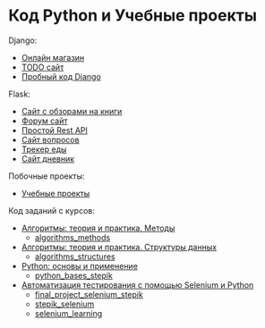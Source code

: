 # Код Python и Учебные проекты

Django:
* [Онлайн магазин](https://github.com/BorisPlaton/shop_django)
* [TODO сайт](https://github.com/BorisPlaton/todo_django)
* [Пробный код Django](https://github.com/BorisPlaton/django_first_repo)
 
Flask:
* [Сайт с обзорами на книги](https://github.com/BorisPlaton/books_flask)
* [Форум сайт](https://github.com/BorisPlaton/forum_flask_app)
* [Простой Rest API](https://github.com/BorisPlaton/member_api)
* [Сайт вопросов](https://github.com/BorisPlaton/ask_flask_app)
* [Трекер еды](https://github.com/BorisPlaton/foodtracker_flask_app)
* [Сайт дневник](https://github.com/BorisPlaton/diary_app)

Побочные проекты:
* [Учебные проекты](https://github.com/BorisPlaton/study_projects)

Код заданий с курсов:
* [Алгоритмы: теория и практика. Методы](https://stepik.org/course/217/syllabus)
  * [algorithms_methods](https://github.com/BorisPlaton/algorithms_methods)
* [Алгоритмы: теория и практика. Структуры данных](https://stepik.org/course/1547/syllabus)
  * [algorithms_structures](https://github.com/BorisPlaton/algorithms_structures)
* [Python: основы и применение](https://stepik.org/course/512/syllabus)
  * [python_bases_stepik](https://github.com/BorisPlaton/python_bases_stepik)
* [Автоматизация тестирования с помощью Selenium и Python](https://stepik.org/course/575/syllabus)
  * [final_project_selenium_stepik](https://github.com/BorisPlaton/final_project_selenium_stepik)
  * [stepik_selenium](https://github.com/BorisPlaton/stepik_selenium)
  * [selenium_learning](https://github.com/BorisPlaton/selenium_learning)

